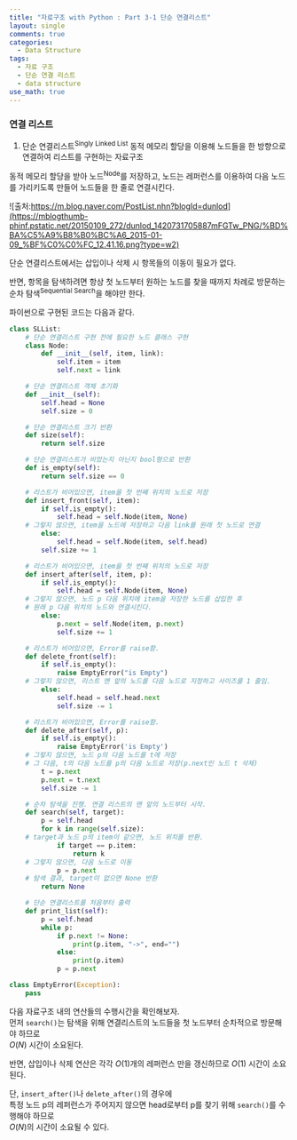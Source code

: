 ```yaml
---
title: "자료구조 with Python : Part 3-1 단순 연결리스트"
layout: single
comments: true
categories:
  - Data Structure
tags:
  - 자료 구조
  - 단순 연결 리스트
  - data structure
use_math: true
---
```


### 연결 리스트

1. 단순 연결리스트<sup>Singly Linked List</sup>
   동적 메모리 할당을 이용해 노드들을 한 방향으로 연결하여 리스트를 구현하는 자료구조

동적 메모리 할당을 받아 노드<sup>Node</sup>를 저장하고,
노드는 레퍼런스를 이용하여 다음 노드를 가리키도록 만들어 노드들을 한 줄로 연결시킨다.

![출처:https://m.blog.naver.com/PostList.nhn?blogId=dunlod](https://mblogthumb-phinf.pstatic.net/20150109_272/dunlod_1420731705887mFGTw_PNG/%BD%BA%C5%A9%B8%B0%BC%A6_2015-01-09_%BF%C0%C0%FC_12.41.16.png?type=w2)

단순 연결리스트에서는 삽입이나 삭제 시 항목들의 이동이 필요가 없다.

반면, 항목을 탐색하려면 항상 첫 노드부터 원하는 노드를 찾을 때까지 차례로 방문하는 순차 탐색<sup>Sequential Search</sup>을 해야만 한다.

파이썬으로 구현된 코드는 다음과 같다.
```python
class SLList:
    # 단순 연결리스트 구현 전에 필요한 노드 클래스 구현
    class Node:
        def __init__(self, item, link):
            self.item = item
            self.next = link

    # 단순 연결리스트 객체 초기화
    def __init__(self):
        self.head = None
        self.size = 0

    # 단순 연결리스트 크기 반환
    def size(self):
        return self.size

    # 단순 연결리스트가 비었는지 아닌지 bool형으로 반환
    def is_empty(self):
        return self.size == 0

    # 리스트가 비어있으면, item을 첫 번째 위치의 노드로 저장
    def insert_front(self, item):
        if self.is_empty():
            self.head = self.Node(item, None)
    # 그렇지 않으면, item을 노드에 저장하고 다음 link를 원래 첫 노드로 연결
        else:
            self.head = self.Node(item, self.head)
        self.size += 1

    # 리스트가 비어있으면, item을 첫 번째 위치의 노드로 저장
    def insert_after(self, item, p):
        if self.is_empty():
            self.head = self.Node(item, None)
    # 그렇지 않으면, 노드 p 다음 위치에 item을 저장한 노드를 삽입한 후
    # 원래 p 다음 위치의 노드와 연결시킨다.
        else:
            p.next = self.Node(item, p.next)
            self.size += 1

    # 리스트가 비어있으면, Error를 raise함.
    def delete_front(self):
        if self.is_empty():
            raise EmptyError("is Empty")
    # 그렇지 않으면, 리스트 맨 앞의 노드를 다음 노드로 지정하고 사이즈를 1 줄임.
        else:
            self.head = self.head.next
            self.size -= 1

    # 리스트가 비어있으면, Error를 raise함.
    def delete_after(self, p):
        if self.is_empty():
            raise EmptyError('is Empty')
    # 그렇지 않으면, 노드 p의 다음 노드를 t에 저장
    # 그 다음, t의 다음 노드를 p의 다음 노드로 저장(p.next인 노드 t 삭제)
        t = p.next
        p.next = t.next
        self.size -= 1

    # 순차 탐색을 진행. 연결 리스트의 맨 앞의 노드부터 시작.
    def search(self, target):
        p = self.head
        for k in range(self.size):
    # target과 노드 p의 item이 같으면, 노드 위치를 반환.
            if target == p.item:
                return k
    # 그렇지 않으면, 다음 노드로 이동
            p = p.next
    # 탐색 결과, target이 없으면 None 반환
        return None

    # 단순 연결리스트를 처음부터 출력
    def print_list(self):
        p = self.head
        while p:
            if p.next != None:
                print(p.item, "->", end="")
            else:
                print(p.item)
            p = p.next

class EmptyError(Exception):
    pass
```

다음 자료구조 내의 연산들의 수행시간을 확인해보자.  
먼저 `search()`는 탐색을 위해 연결리스트의 노드들을 첫 노드부터 순차적으로 방문해야 하므로  
$O(N)$ 시간이 소요된다.

반면, 삽입이나 삭제 연산은 각각 $O(1)$개의 레퍼런스 만을 갱신하므로 $O(1)$ 시간이 소요된다.  

단, `insert_after()`나 `delete_after()`의 경우에  
특정 노드 p의 레퍼런스가 주어지지 않으면 head로부터 p를 찾기 위해 `search()`를 수행해야 하므로  
$O(N)$의 시간이 소요될 수 있다.